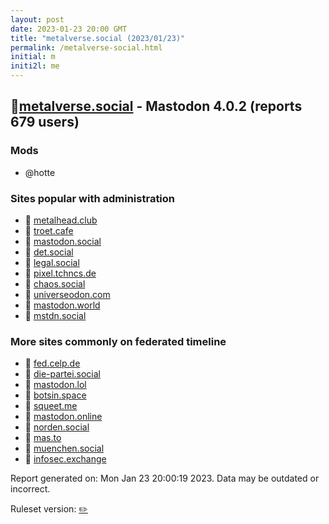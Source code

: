 ```yaml
---
layout: post
date: 2023-01-23 20:00 GMT
title: "metalverse.social (2023/01/23)"
permalink: /metalverse-social.html
initial: m
initi2l: me
---
```


## 🐘[metalverse.social](https://metalverse.social) - Mastodon 4.0.2 (reports 679 users)

### Mods
 * @hotte

### Sites popular with administration

* 🐘 [metalhead.club](/metalhead-club.html)
* 🐘 [troet.cafe](/troet-cafe.html)
* 🐘 [mastodon.social](/mastodon-social.html)
* 🐘 [det.social](/det-social.html)
* 🐘 [legal.social](/legal-social.html)
* 🐘 [pixel.tchncs.de](/pixel-tchncs-de.html)
* 🐘 [chaos.social](/chaos-social.html)
* 🐘 [universeodon.com](/universeodon-com.html)
* 🐘 [mastodon.world](/mastodon-world.html)
* 🐘 [mstdn.social](/mstdn-social.html)

### More sites commonly on federated timeline

* 🐘 [fed.celp.de](/fed-celp-de.html)
* 🐘 [die-partei.social](/die-partei-social.html)
* 🐘 [mastodon.lol](/mastodon-lol.html)
* 🐘 [botsin.space](/botsin-space.html)
* 🐘 [squeet.me](/squeet-me.html)
* 🐘 [mastodon.online](/mastodon-online.html)
* 🐘 [norden.social](/norden-social.html)
* 🐘 [mas.to](/mas-to.html)
* 🐘 [muenchen.social](/muenchen-social.html)
* 🐘 [infosec.exchange](/infosec-exchange.html)

Report generated on: Mon Jan 23 20:00:19 2023. Data may be outdated or incorrect.

Ruleset version: [✏️](/version-pencil)
